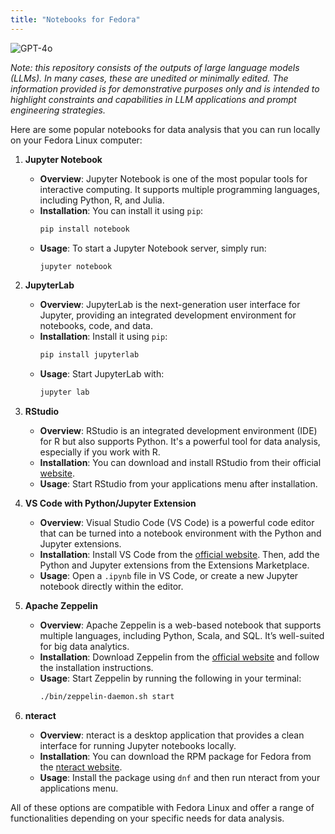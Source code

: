 ```yaml
---
title: "Notebooks for Fedora"
---
```

![GPT-4o](https://img.shields.io/badge/GPT--4o-3333FF?style=for-the-badge&logo=openai&logoColor=white)



*Note: this repository consists of the outputs of large language models (LLMs). In many cases, these are unedited or minimally edited. The information provided is for demonstrative purposes only and is intended to highlight constraints and capabilities in LLM applications and prompt engineering strategies.*


Here are some popular notebooks for data analysis that you can run locally on your Fedora Linux computer:

1. **Jupyter Notebook**
   - **Overview**: Jupyter Notebook is one of the most popular tools for interactive computing. It supports multiple programming languages, including Python, R, and Julia.
   - **Installation**: You can install it using `pip`:
     ```bash
     pip install notebook
     ```
   - **Usage**: To start a Jupyter Notebook server, simply run:
     ```bash
     jupyter notebook
     ```

2. **JupyterLab**
   - **Overview**: JupyterLab is the next-generation user interface for Jupyter, providing an integrated development environment for notebooks, code, and data.
   - **Installation**: Install it using `pip`:
     ```bash
     pip install jupyterlab
     ```
   - **Usage**: Start JupyterLab with:
     ```bash
     jupyter lab
     ```

3. **RStudio**
   - **Overview**: RStudio is an integrated development environment (IDE) for R but also supports Python. It's a powerful tool for data analysis, especially if you work with R.
   - **Installation**: You can download and install RStudio from their official [website](https://www.rstudio.com/products/rstudio/download/#download).
   - **Usage**: Start RStudio from your applications menu after installation.

4. **VS Code with Python/Jupyter Extension**
   - **Overview**: Visual Studio Code (VS Code) is a powerful code editor that can be turned into a notebook environment with the Python and Jupyter extensions.
   - **Installation**: Install VS Code from the [official website](https://code.visualstudio.com/Download). Then, add the Python and Jupyter extensions from the Extensions Marketplace.
   - **Usage**: Open a `.ipynb` file in VS Code, or create a new Jupyter notebook directly within the editor.

5. **Apache Zeppelin**
   - **Overview**: Apache Zeppelin is a web-based notebook that supports multiple languages, including Python, Scala, and SQL. It’s well-suited for big data analytics.
   - **Installation**: Download Zeppelin from the [official website](https://zeppelin.apache.org/download.html) and follow the installation instructions.
   - **Usage**: Start Zeppelin by running the following in your terminal:
     ```bash
     ./bin/zeppelin-daemon.sh start
     ```

6. **nteract**
   - **Overview**: nteract is a desktop application that provides a clean interface for running Jupyter notebooks locally.
   - **Installation**: You can download the RPM package for Fedora from the [nteract website](https://nteract.io/desktop).
   - **Usage**: Install the package using `dnf` and then run nteract from your applications menu.

All of these options are compatible with Fedora Linux and offer a range of functionalities depending on your specific needs for data analysis.